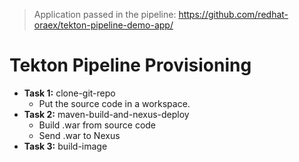> Application passed in the pipeline:
> https://github.com/redhat-oraex/tekton-pipeline-demo-app/

# Tekton Pipeline Provisioning

- **Task 1:** clone-git-repo
  - Put the source code in a workspace. 
- **Task 2:** maven-build-and-nexus-deploy
  - Build .war from source code
  - Send .war to Nexus
- **Task 3:** build-image
